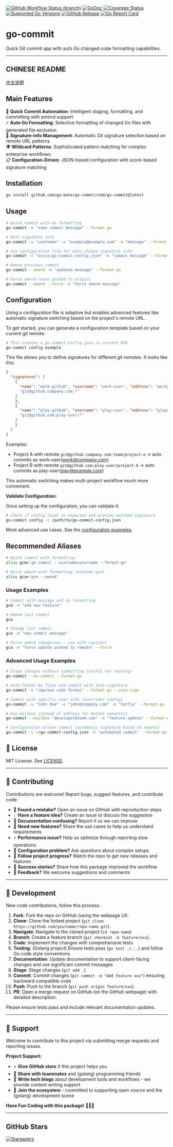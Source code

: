[![GitHub Workflow Status (branch)](https://img.shields.io/github/actions/workflow/status/go-mate/go-commit/release.yml?branch=main&label=BUILD)](https://github.com/go-mate/go-commit/actions/workflows/release.yml?query=branch%3Amain)
[![GoDoc](https://pkg.go.dev/badge/github.com/go-mate/go-commit)](https://pkg.go.dev/github.com/go-mate/go-commit)
[![Coverage Status](https://img.shields.io/coveralls/github/go-mate/go-commit/main.svg)](https://coveralls.io/github/go-mate/go-commit?branch=main)
[![Supported Go Versions](https://img.shields.io/badge/Go-1.25+-lightgrey.svg)](https://go.dev/)
[![GitHub Release](https://img.shields.io/github/release/go-mate/go-commit.svg)](https://github.com/go-mate/go-commit/releases)
[![Go Report Card](https://goreportcard.com/badge/github.com/go-mate/go-commit)](https://goreportcard.com/report/github.com/go-mate/go-commit)

# go-commit

Quick Git commit app with auto Go changed code formatting capabilities.

---

<!-- TEMPLATE (EN) BEGIN: LANGUAGE NAVIGATION -->
## CHINESE README

[中文说明](README.zh.md)
<!-- TEMPLATE (EN) END: LANGUAGE NAVIGATION -->

## Main Features

🎯 **Quick Commit Automation**: Intelligent staging, formatting, and committing with amend support  
⚡ **Auto Go Formatting**: Selective formatting of changed Go files with generated file exclusion  
🔄 **Signature-info Management**: Automatic Git signature selection based on remote URL patterns  
🌍 **Wildcard Patterns**: Sophisticated pattern matching for complex enterprise workflows  
📋 **Configuration-Driven**: JSON-based configuration with score-based signature matching

## Installation

```bash
go install github.com/go-mate/go-commit/cmd/go-commit@latest
```

## Usage

```bash
# Quick commit with Go formatting
go-commit -m "some commit message" --format-go

# With signature info
go-commit -u "username" -e "example@example.com" -m "message" --format-go

# Use configuration file for auto choose signature info
go-commit -c "xx/xx/go-commit-config.json" -m "commit message" --format-go

# Amend previous commit
go-commit --amend -m "updated message" --format-go

# Force amend (even pushed to origin)
go-commit --amend --force -m "force amend message"
```

## Configuration

Using a configuration file is adaptive but enables advanced features like automatic signature switching based on the project's remote URL.

To get started, you can generate a configuration template based on your current git remote:

```bash
# This creates a go-commit-config.json in current DIR
go-commit config example
```

This file allows you to define signatures for different git remotes. It looks like this:

```json
{
  "signatures": [
    {
      "name": "work-github", "username": "work-user", "eddress": "work@company.com", "remotePatterns": [
      "git@github.company.com:*"
    ]
    },
    {
      "name": "play-github", "username": "play-user", "eddress": "play@example.com", "remotePatterns": [
      "git@github.com:play-user/*"
    ]
    }
  ]
}
```

Examples:

- Project A with remote `git@github.company.com:team/project-a` → auto commits as work-user(work@company.com)
- Project B with remote `git@github.com:play-user/project-b` → auto commits as play-user(play@example.com)

This automatic switching makes multi-project workflow much more convenient.

**Validate Configuration:**

Once setting up the configuration, you can validate it:

```bash
# Check if config loads as expected and preview matched signature
go-commit config -c /path/to/go-commit-config.json
```

More advanced use cases. See the [configuration examples](internal/examples/).

## Recommended Aliases

```bash
# Quick commit with formatting
alias gcm='go-commit --username=yourname --format-go'

# Quick amend with formatting (extends gcm)
alias gca='gcm --amend'
```

### Usage Examples

```bash
# Commit with message and Go formatting
gcm -m "add new feature"

# Amend last commit
gca

# Change last commit
gca -m "new commit message"

# Force amend (dangerous - use with caution)
gca -m "force update pushed to remote" --force
```

### Advanced Usage Examples

```bash
# Stage changes without committing (useful for testing)
go-commit --no-commit --format-go

# Auto-format Go files and commit with auto-signature
go-commit -m "improve code format" --format-go --auto-sign

# Commit with specific user info (overrides config)
go-commit -u "John Doe" -e "john@company.com" -m "hotfix" --format-go

# Use mailbox instead of eddress for better semantics
go-commit --mailbox "developer@team.com" -m "feature update" --format-go

# Configuration-driven commit (automatic signature based on remote)
go-commit -c ~/go-commit-config.json -m "automated commit" --format-go
```

<!-- TEMPLATE (EN) BEGIN: STANDARD PROJECT FOOTER -->
<!-- VERSION 2025-09-26 07:39:27.188023 +0000 UTC -->

## 📄 License

MIT License. See [LICENSE](LICENSE).

---

## 🤝 Contributing

Contributions are welcome! Report bugs, suggest features, and contribute code:

- 🐛 **Found a mistake?** Open an issue on GitHub with reproduction steps
- 💡 **Have a feature idea?** Create an issue to discuss the suggestion
- 📖 **Documentation confusing?** Report it so we can improve
- 🚀 **Need new features?** Share the use cases to help us understand requirements
- ⚡ **Performance issue?** Help us optimize through reporting slow operations
- 🔧 **Configuration problem?** Ask questions about complex setups
- 📢 **Follow project progress?** Watch the repo to get new releases and features
- 🌟 **Success stories?** Share how this package improved the workflow
- 💬 **Feedback?** We welcome suggestions and comments

---

## 🔧 Development

New code contributions, follow this process:

1. **Fork**: Fork the repo on GitHub (using the webpage UI).
2. **Clone**: Clone the forked project (`git clone https://github.com/yourname/repo-name.git`).
3. **Navigate**: Navigate to the cloned project (`cd repo-name`)
4. **Branch**: Create a feature branch (`git checkout -b feature/xxx`).
5. **Code**: Implement the changes with comprehensive tests
6. **Testing**: (Golang project) Ensure tests pass (`go test ./...`) and follow Go code style conventions
7. **Documentation**: Update documentation to support client-facing changes and use significant commit messages
8. **Stage**: Stage changes (`git add .`)
9. **Commit**: Commit changes (`git commit -m "Add feature xxx"`) ensuring backward compatible code
10. **Push**: Push to the branch (`git push origin feature/xxx`).
11. **PR**: Open a merge request on GitHub (on the GitHub webpage) with detailed description.

Please ensure tests pass and include relevant documentation updates.

---

## 🌟 Support

Welcome to contribute to this project via submitting merge requests and reporting issues.

**Project Support:**

- ⭐ **Give GitHub stars** if this project helps you
- 🤝 **Share with teammates** and (golang) programming friends
- 📝 **Write tech blogs** about development tools and workflows - we provide content writing support
- 🌟 **Join the ecosystem** - committed to supporting open source and the (golang) development scene

**Have Fun Coding with this package!** 🎉🎉🎉

<!-- TEMPLATE (EN) END: STANDARD PROJECT FOOTER -->

---

## GitHub Stars

[![Stargazers](https://starchart.cc/go-mate/go-commit.svg?variant=adaptive)](https://starchart.cc/go-mate/go-commit)
